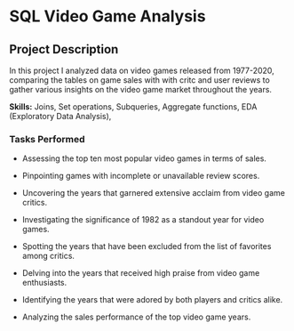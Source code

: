 # SQL Video Game Analysis
## Project Description
In this project I analyzed data on video games released from 1977-2020, comparing the tables on game sales with with critc and user reviews to gather various insights on the video game market throughout the years. 

**Skills:**  Joins, Set operations, Subqueries, Aggregate functions, EDA (Exploratory Data Analysis),

### Tasks Performed
* Assessing the top ten most popular video games in terms of sales.

* Pinpointing games with incomplete or unavailable review scores.

* Uncovering the years that garnered extensive acclaim from video game critics.

* Investigating the significance of 1982 as a standout year for video games.

* Spotting the years that have been excluded from the list of favorites among critics.

* Delving into the years that received high praise from video game enthusiasts.

* Identifying the years that were adored by both players and critics alike.

* Analyzing the sales performance of the top video game years.
